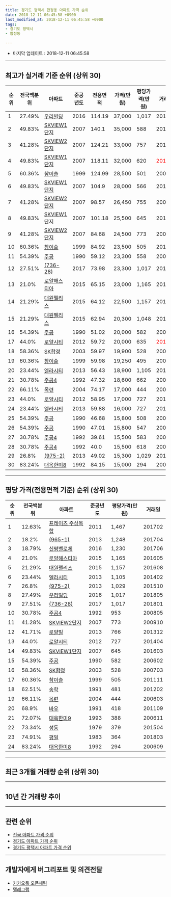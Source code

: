 ```yaml
---
title: 경기도 평택시 합정동 아파트 가격 순위
date: 2018-12-11 06:45:58 +0900
last_modified_at: 2018-12-11 06:45:58 +0900
tags:
- 경기도 평택시
- 합정동

---
```


* 마지막 업데이트 : 2018-12-11 06:45:58

---

## 최고가 실거래 기준 순위 (상위 30)


|순위|전국백분위|아파트|준공년도|전용면적|가격(만원)|평당가격(만원)|거래일|
|---|---|---|---|---|---|---|---|
|1|27.49%|[우리빌딩](https://search.naver.com/search.naver?query=%EA%B2%BD%EA%B8%B0%EB%8F%84+%ED%8F%89%ED%83%9D%EC%8B%9C+%ED%95%A9%EC%A0%95%EB%8F%99+%EC%9A%B0%EB%A6%AC%EB%B9%8C%EB%94%A9)|2016|114.19|37,000|1,017|201805|
|2|49.83%|[SKVIEW1단지](https://search.naver.com/search.naver?query=%EA%B2%BD%EA%B8%B0%EB%8F%84+%ED%8F%89%ED%83%9D%EC%8B%9C+%ED%95%A9%EC%A0%95%EB%8F%99+SKVIEW1%EB%8B%A8%EC%A7%80)|2007|140.1|35,000|588|201408|
|3|41.28%|[SKVIEW2단지](https://search.naver.com/search.naver?query=%EA%B2%BD%EA%B8%B0%EB%8F%84+%ED%8F%89%ED%83%9D%EC%8B%9C+%ED%95%A9%EC%A0%95%EB%8F%99+SKVIEW2%EB%8B%A8%EC%A7%80)|2007|124.21|33,000|757|201105|
|4|49.83%|[SKVIEW1단지](https://search.naver.com/search.naver?query=%EA%B2%BD%EA%B8%B0%EB%8F%84+%ED%8F%89%ED%83%9D%EC%8B%9C+%ED%95%A9%EC%A0%95%EB%8F%99+SKVIEW1%EB%8B%A8%EC%A7%80)|2007|118.11|32,000|620|<span style="color:red">201810</span>|
|5|60.36%|[참이슬](https://search.naver.com/search.naver?query=%EA%B2%BD%EA%B8%B0%EB%8F%84+%ED%8F%89%ED%83%9D%EC%8B%9C+%ED%95%A9%EC%A0%95%EB%8F%99+%EC%B0%B8%EC%9D%B4%EC%8A%AC)|1999|124.99|28,500|501|200612|
|6|49.83%|[SKVIEW1단지](https://search.naver.com/search.naver?query=%EA%B2%BD%EA%B8%B0%EB%8F%84+%ED%8F%89%ED%83%9D%EC%8B%9C+%ED%95%A9%EC%A0%95%EB%8F%99+SKVIEW1%EB%8B%A8%EC%A7%80)|2007|104.9|28,000|566|201807|
|7|41.28%|[SKVIEW2단지](https://search.naver.com/search.naver?query=%EA%B2%BD%EA%B8%B0%EB%8F%84+%ED%8F%89%ED%83%9D%EC%8B%9C+%ED%95%A9%EC%A0%95%EB%8F%99+SKVIEW2%EB%8B%A8%EC%A7%80)|2007|98.57|26,450|755|200703|
|8|49.83%|[SKVIEW1단지](https://search.naver.com/search.naver?query=%EA%B2%BD%EA%B8%B0%EB%8F%84+%ED%8F%89%ED%83%9D%EC%8B%9C+%ED%95%A9%EC%A0%95%EB%8F%99+SKVIEW1%EB%8B%A8%EC%A7%80)|2007|101.18|25,500|645|201603|
|9|41.28%|[SKVIEW2단지](https://search.naver.com/search.naver?query=%EA%B2%BD%EA%B8%B0%EB%8F%84+%ED%8F%89%ED%83%9D%EC%8B%9C+%ED%95%A9%EC%A0%95%EB%8F%99+SKVIEW2%EB%8B%A8%EC%A7%80)|2007|84.68|24,500|773|200910|
|10|60.36%|[참이슬](https://search.naver.com/search.naver?query=%EA%B2%BD%EA%B8%B0%EB%8F%84+%ED%8F%89%ED%83%9D%EC%8B%9C+%ED%95%A9%EC%A0%95%EB%8F%99+%EC%B0%B8%EC%9D%B4%EC%8A%AC)|1999|84.92|23,500|505|201111|
|11|54.39%|[주공](https://search.naver.com/search.naver?query=%EA%B2%BD%EA%B8%B0%EB%8F%84+%ED%8F%89%ED%83%9D%EC%8B%9C+%ED%95%A9%EC%A0%95%EB%8F%99+%EC%A3%BC%EA%B3%B5)|1990|59.12|23,300|558|200611|
|12|27.51%|[(736-28)](https://search.naver.com/search.naver?query=%EA%B2%BD%EA%B8%B0%EB%8F%84+%ED%8F%89%ED%83%9D%EC%8B%9C+%ED%95%A9%EC%A0%95%EB%8F%99+%28736-28%29)|2017|73.98|23,300|1,017|201801|
|13|21.0%|[로얄해스티아](https://search.naver.com/search.naver?query=%EA%B2%BD%EA%B8%B0%EB%8F%84+%ED%8F%89%ED%83%9D%EC%8B%9C+%ED%95%A9%EC%A0%95%EB%8F%99+%EB%A1%9C%EC%96%84%ED%95%B4%EC%8A%A4%ED%8B%B0%EC%95%84)|2015|65.15|23,000|1,165|201605|
|14|21.29%|[대원펠리스](https://search.naver.com/search.naver?query=%EA%B2%BD%EA%B8%B0%EB%8F%84+%ED%8F%89%ED%83%9D%EC%8B%9C+%ED%95%A9%EC%A0%95%EB%8F%99+%EB%8C%80%EC%9B%90%ED%8E%A0%EB%A6%AC%EC%8A%A4)|2015|64.12|22,500|1,157|201608|
|15|21.29%|[대원펠리스](https://search.naver.com/search.naver?query=%EA%B2%BD%EA%B8%B0%EB%8F%84+%ED%8F%89%ED%83%9D%EC%8B%9C+%ED%95%A9%EC%A0%95%EB%8F%99+%EB%8C%80%EC%9B%90%ED%8E%A0%EB%A6%AC%EC%8A%A4)|2015|62.94|20,300|1,048|201603|
|16|54.39%|[주공](https://search.naver.com/search.naver?query=%EA%B2%BD%EA%B8%B0%EB%8F%84+%ED%8F%89%ED%83%9D%EC%8B%9C+%ED%95%A9%EC%A0%95%EB%8F%99+%EC%A3%BC%EA%B3%B5)|1990|51.02|20,000|582|200602|
|17|44.0%|[로얄시티](https://search.naver.com/search.naver?query=%EA%B2%BD%EA%B8%B0%EB%8F%84+%ED%8F%89%ED%83%9D%EC%8B%9C+%ED%95%A9%EC%A0%95%EB%8F%99+%EB%A1%9C%EC%96%84%EC%8B%9C%ED%8B%B0)|2012|59.72|20,000|635|<span style="color:red">201810</span>|
|18|58.36%|[SK합정](https://search.naver.com/search.naver?query=%EA%B2%BD%EA%B8%B0%EB%8F%84+%ED%8F%89%ED%83%9D%EC%8B%9C+%ED%95%A9%EC%A0%95%EB%8F%99+SK%ED%95%A9%EC%A0%95)|2003|59.97|19,900|528|200703|
|19|60.36%|[참이슬](https://search.naver.com/search.naver?query=%EA%B2%BD%EA%B8%B0%EB%8F%84+%ED%8F%89%ED%83%9D%EC%8B%9C+%ED%95%A9%EC%A0%95%EB%8F%99+%EC%B0%B8%EC%9D%B4%EC%8A%AC)|1999|59.98|19,250|495|200610|
|20|23.44%|[엘라시티](https://search.naver.com/search.naver?query=%EA%B2%BD%EA%B8%B0%EB%8F%84+%ED%8F%89%ED%83%9D%EC%8B%9C+%ED%95%A9%EC%A0%95%EB%8F%99+%EC%97%98%EB%9D%BC%EC%8B%9C%ED%8B%B0)|2013|56.43|18,900|1,105|201402|
|21|30.78%|[주공4](https://search.naver.com/search.naver?query=%EA%B2%BD%EA%B8%B0%EB%8F%84+%ED%8F%89%ED%83%9D%EC%8B%9C+%ED%95%A9%EC%A0%95%EB%8F%99+%EC%A3%BC%EA%B3%B54)|1992|47.32|18,600|662|200601|
|22|66.11%|[목련](https://search.naver.com/search.naver?query=%EA%B2%BD%EA%B8%B0%EB%8F%84+%ED%8F%89%ED%83%9D%EC%8B%9C+%ED%95%A9%EC%A0%95%EB%8F%99+%EB%AA%A9%EB%A0%A8)|2004|74.17|17,000|444|200603|
|23|44.0%|[로얄시티](https://search.naver.com/search.naver?query=%EA%B2%BD%EA%B8%B0%EB%8F%84+%ED%8F%89%ED%83%9D%EC%8B%9C+%ED%95%A9%EC%A0%95%EB%8F%99+%EB%A1%9C%EC%96%84%EC%8B%9C%ED%8B%B0)|2012|58.95|17,000|727|201404|
|24|23.44%|[엘라시티](https://search.naver.com/search.naver?query=%EA%B2%BD%EA%B8%B0%EB%8F%84+%ED%8F%89%ED%83%9D%EC%8B%9C+%ED%95%A9%EC%A0%95%EB%8F%99+%EC%97%98%EB%9D%BC%EC%8B%9C%ED%8B%B0)|2013|59.88|16,000|727|201411|
|25|54.39%|[주공](https://search.naver.com/search.naver?query=%EA%B2%BD%EA%B8%B0%EB%8F%84+%ED%8F%89%ED%83%9D%EC%8B%9C+%ED%95%A9%EC%A0%95%EB%8F%99+%EC%A3%BC%EA%B3%B5)|1990|46.68|15,800|508|200603|
|26|54.39%|[주공](https://search.naver.com/search.naver?query=%EA%B2%BD%EA%B8%B0%EB%8F%84+%ED%8F%89%ED%83%9D%EC%8B%9C+%ED%95%A9%EC%A0%95%EB%8F%99+%EC%A3%BC%EA%B3%B5)|1990|47.01|15,800|547|200603|
|27|30.78%|[주공4](https://search.naver.com/search.naver?query=%EA%B2%BD%EA%B8%B0%EB%8F%84+%ED%8F%89%ED%83%9D%EC%8B%9C+%ED%95%A9%EC%A0%95%EB%8F%99+%EC%A3%BC%EA%B3%B54)|1992|39.61|15,500|583|200603|
|28|30.78%|[주공4](https://search.naver.com/search.naver?query=%EA%B2%BD%EA%B8%B0%EB%8F%84+%ED%8F%89%ED%83%9D%EC%8B%9C+%ED%95%A9%EC%A0%95%EB%8F%99+%EC%A3%BC%EA%B3%B54)|1992|40.0|15,500|618|200602|
|29|26.8%|[(975-2)](https://search.naver.com/search.naver?query=%EA%B2%BD%EA%B8%B0%EB%8F%84+%ED%8F%89%ED%83%9D%EC%8B%9C+%ED%95%A9%EC%A0%95%EB%8F%99+%28975-2%29)|2013|49.02|15,300|1,029|201510|
|30|83.24%|[대옥한미8](https://search.naver.com/search.naver?query=%EA%B2%BD%EA%B8%B0%EB%8F%84+%ED%8F%89%ED%83%9D%EC%8B%9C+%ED%95%A9%EC%A0%95%EB%8F%99+%EB%8C%80%EC%98%A5%ED%95%9C%EB%AF%B88)|1992|84.15|15,000|294|200609|


---

## 평당 가격(전용면적 기준) 순위 (상위 30)


|순위|전국백분위|아파트|준공년도|평당가격(만원)|거래일|
|---|---|---|---|---|---|
|1|12.63%|[프레이즈 주상복합](https://search.naver.com/search.naver?query=%EA%B2%BD%EA%B8%B0%EB%8F%84+%ED%8F%89%ED%83%9D%EC%8B%9C+%ED%95%A9%EC%A0%95%EB%8F%99+%ED%94%84%EB%A0%88%EC%9D%B4%EC%A6%88+%EC%A3%BC%EC%83%81%EB%B3%B5%ED%95%A9)|2011|1,467|201702|
|2|18.2%|[(965-1)](https://search.naver.com/search.naver?query=%EA%B2%BD%EA%B8%B0%EB%8F%84+%ED%8F%89%ED%83%9D%EC%8B%9C+%ED%95%A9%EC%A0%95%EB%8F%99+%28965-1%29)|2013|1,248|201704|
|3|18.79%|[신평벨로체](https://search.naver.com/search.naver?query=%EA%B2%BD%EA%B8%B0%EB%8F%84+%ED%8F%89%ED%83%9D%EC%8B%9C+%ED%95%A9%EC%A0%95%EB%8F%99+%EC%8B%A0%ED%8F%89%EB%B2%A8%EB%A1%9C%EC%B2%B4)|2016|1,230|201706|
|4|21.0%|[로얄해스티아](https://search.naver.com/search.naver?query=%EA%B2%BD%EA%B8%B0%EB%8F%84+%ED%8F%89%ED%83%9D%EC%8B%9C+%ED%95%A9%EC%A0%95%EB%8F%99+%EB%A1%9C%EC%96%84%ED%95%B4%EC%8A%A4%ED%8B%B0%EC%95%84)|2015|1,165|201605|
|5|21.29%|[대원펠리스](https://search.naver.com/search.naver?query=%EA%B2%BD%EA%B8%B0%EB%8F%84+%ED%8F%89%ED%83%9D%EC%8B%9C+%ED%95%A9%EC%A0%95%EB%8F%99+%EB%8C%80%EC%9B%90%ED%8E%A0%EB%A6%AC%EC%8A%A4)|2015|1,157|201608|
|6|23.44%|[엘라시티](https://search.naver.com/search.naver?query=%EA%B2%BD%EA%B8%B0%EB%8F%84+%ED%8F%89%ED%83%9D%EC%8B%9C+%ED%95%A9%EC%A0%95%EB%8F%99+%EC%97%98%EB%9D%BC%EC%8B%9C%ED%8B%B0)|2013|1,105|201402|
|7|26.8%|[(975-2)](https://search.naver.com/search.naver?query=%EA%B2%BD%EA%B8%B0%EB%8F%84+%ED%8F%89%ED%83%9D%EC%8B%9C+%ED%95%A9%EC%A0%95%EB%8F%99+%28975-2%29)|2013|1,029|201510|
|8|27.49%|[우리빌딩](https://search.naver.com/search.naver?query=%EA%B2%BD%EA%B8%B0%EB%8F%84+%ED%8F%89%ED%83%9D%EC%8B%9C+%ED%95%A9%EC%A0%95%EB%8F%99+%EC%9A%B0%EB%A6%AC%EB%B9%8C%EB%94%A9)|2016|1,017|201805|
|9|27.51%|[(736-28)](https://search.naver.com/search.naver?query=%EA%B2%BD%EA%B8%B0%EB%8F%84+%ED%8F%89%ED%83%9D%EC%8B%9C+%ED%95%A9%EC%A0%95%EB%8F%99+%28736-28%29)|2017|1,017|201801|
|10|30.78%|[주공4](https://search.naver.com/search.naver?query=%EA%B2%BD%EA%B8%B0%EB%8F%84+%ED%8F%89%ED%83%9D%EC%8B%9C+%ED%95%A9%EC%A0%95%EB%8F%99+%EC%A3%BC%EA%B3%B54)|1992|953|200805|
|11|41.28%|[SKVIEW2단지](https://search.naver.com/search.naver?query=%EA%B2%BD%EA%B8%B0%EB%8F%84+%ED%8F%89%ED%83%9D%EC%8B%9C+%ED%95%A9%EC%A0%95%EB%8F%99+SKVIEW2%EB%8B%A8%EC%A7%80)|2007|773|200910|
|12|41.71%|[로얄빌](https://search.naver.com/search.naver?query=%EA%B2%BD%EA%B8%B0%EB%8F%84+%ED%8F%89%ED%83%9D%EC%8B%9C+%ED%95%A9%EC%A0%95%EB%8F%99+%EB%A1%9C%EC%96%84%EB%B9%8C)|2013|766|201312|
|13|44.0%|[로얄시티](https://search.naver.com/search.naver?query=%EA%B2%BD%EA%B8%B0%EB%8F%84+%ED%8F%89%ED%83%9D%EC%8B%9C+%ED%95%A9%EC%A0%95%EB%8F%99+%EB%A1%9C%EC%96%84%EC%8B%9C%ED%8B%B0)|2012|727|201404|
|14|49.83%|[SKVIEW1단지](https://search.naver.com/search.naver?query=%EA%B2%BD%EA%B8%B0%EB%8F%84+%ED%8F%89%ED%83%9D%EC%8B%9C+%ED%95%A9%EC%A0%95%EB%8F%99+SKVIEW1%EB%8B%A8%EC%A7%80)|2007|645|201603|
|15|54.39%|[주공](https://search.naver.com/search.naver?query=%EA%B2%BD%EA%B8%B0%EB%8F%84+%ED%8F%89%ED%83%9D%EC%8B%9C+%ED%95%A9%EC%A0%95%EB%8F%99+%EC%A3%BC%EA%B3%B5)|1990|582|200602|
|16|58.36%|[SK합정](https://search.naver.com/search.naver?query=%EA%B2%BD%EA%B8%B0%EB%8F%84+%ED%8F%89%ED%83%9D%EC%8B%9C+%ED%95%A9%EC%A0%95%EB%8F%99+SK%ED%95%A9%EC%A0%95)|2003|528|200703|
|17|60.36%|[참이슬](https://search.naver.com/search.naver?query=%EA%B2%BD%EA%B8%B0%EB%8F%84+%ED%8F%89%ED%83%9D%EC%8B%9C+%ED%95%A9%EC%A0%95%EB%8F%99+%EC%B0%B8%EC%9D%B4%EC%8A%AC)|1999|505|201111|
|18|62.51%|[송학](https://search.naver.com/search.naver?query=%EA%B2%BD%EA%B8%B0%EB%8F%84+%ED%8F%89%ED%83%9D%EC%8B%9C+%ED%95%A9%EC%A0%95%EB%8F%99+%EC%86%A1%ED%95%99)|1991|481|201202|
|19|66.11%|[목련](https://search.naver.com/search.naver?query=%EA%B2%BD%EA%B8%B0%EB%8F%84+%ED%8F%89%ED%83%9D%EC%8B%9C+%ED%95%A9%EC%A0%95%EB%8F%99+%EB%AA%A9%EB%A0%A8)|2004|444|200603|
|20|68.9%|[바우](https://search.naver.com/search.naver?query=%EA%B2%BD%EA%B8%B0%EB%8F%84+%ED%8F%89%ED%83%9D%EC%8B%9C+%ED%95%A9%EC%A0%95%EB%8F%99+%EB%B0%94%EC%9A%B0)|1991|418|201109|
|21|72.07%|[대옥한미9](https://search.naver.com/search.naver?query=%EA%B2%BD%EA%B8%B0%EB%8F%84+%ED%8F%89%ED%83%9D%EC%8B%9C+%ED%95%A9%EC%A0%95%EB%8F%99+%EB%8C%80%EC%98%A5%ED%95%9C%EB%AF%B89)|1993|388|200611|
|22|73.34%|[성동](https://search.naver.com/search.naver?query=%EA%B2%BD%EA%B8%B0%EB%8F%84+%ED%8F%89%ED%83%9D%EC%8B%9C+%ED%95%A9%EC%A0%95%EB%8F%99+%EC%84%B1%EB%8F%99)|1979|379|201504|
|23|74.91%|[평일](https://search.naver.com/search.naver?query=%EA%B2%BD%EA%B8%B0%EB%8F%84+%ED%8F%89%ED%83%9D%EC%8B%9C+%ED%95%A9%EC%A0%95%EB%8F%99+%ED%8F%89%EC%9D%BC)|1983|364|201803|
|24|83.24%|[대옥한미8](https://search.naver.com/search.naver?query=%EA%B2%BD%EA%B8%B0%EB%8F%84+%ED%8F%89%ED%83%9D%EC%8B%9C+%ED%95%A9%EC%A0%95%EB%8F%99+%EB%8C%80%EC%98%A5%ED%95%9C%EB%AF%B88)|1992|294|200609|


---

## 최근 3개월 거래량 순위 (상위 30)


<div style="width:100%;">
    <canvas id="deal_count_ranking" height="250"></canvas>
</div>


<script>
new Chart(document.getElementById("deal_count_ranking"), {
    type: 'horizontalBar',
    data: {
        labels: ['주공', 'SK합정', '주공4', '참이슬', 'SKVIEW1단지', '대옥한미9', '대옥한미8', '로얄시티'],
        datasets: [{
            label: '실거래 수',
            data: [9, 4, 3, 2, 2, 1, 1, 1],
            borderColor: "rgba(255, 0, 128, 1)",
            backgroundColor: "rgba(255, 0, 128, 0.5)",
            fill: false,
        }]
    },
    options: {
        responsive: true,
        title: {
            display: true,
            text: '최근 3개월 거래량 순위'
        },
        tooltips: {
            mode: 'index',
            intersect: false,
            callbacks: {
                title: function(tooltipItems, data) {
                    return "실거래 수:";
                },
                label: function(tooltipItem, data) {
                    return data.labels[tooltipItem.index] + ": " + tooltipItem.xLabel;
                }
            }
        },
        hover: {
            mode: 'nearest',
            intersect: true
        },
        scales: {
            xAxes: [{
                display: true,
                scaleLabel: {
                    display: true,
                    labelString: '실거래 수'
                },
                ticks: {
                    suggestedMin: 0,
                }
            }],
            yAxes: [{
                display: true,
                ticks: {
                    autoSkip: false,
                    callback: function(value, index, values) {
                        if (value.length > 15)
                            return value.substr(0, 13) + "...";
                        else
                            return value;
                    }
                },
                scaleLabel: {
                    display: false,
                }
            }]
        }
    }
});

</script>


---

## 10년 간 거래량 추이


<div style="width:100%;">
    <canvas id="deal_progress" height="250"></canvas>
</div>

<script>
new Chart(document.getElementById("deal_progress"), {
    type: 'line',
    data: {
        labels: ['200812','200901','200902','200903','200904','200905','200906','200907','200908','200909','200910','200911','200912','201001','201002','201003','201004','201005','201006','201007','201008','201009','201010','201011','201012','201101','201102','201103','201104','201105','201106','201107','201108','201109','201110','201111','201112','201201','201202','201203','201204','201205','201206','201207','201208','201209','201210','201211','201212','201301','201302','201303','201304','201305','201306','201307','201308','201309','201310','201311','201312','201401','201402','201403','201404','201405','201406','201407','201408','201409','201410','201411','201412','201501','201502','201503','201504','201505','201506','201507','201508','201509','201510','201511','201512','201601','201602','201603','201604','201605','201606','201607','201608','201609','201610','201611','201612','201701','201702','201703','201704','201705','201706','201707','201708','201709','201710','201711','201712','201801','201802','201803','201804','201805','201806','201807','201808','201809','201810','201811','201812'],
        datasets: [{
            label: '실거래 수',
            pointRadius: 1,
            data: [10, 8, 11, 20, 24, 19, 25, 23, 22, 27, 18, 11, 13, 16, 15, 16, 14, 11, 6, 7, 10, 9, 26, 16, 27, 36, 30, 30, 20, 37, 15, 21, 25, 31, 16, 17, 13, 10, 26, 34, 23, 21, 26, 14, 14, 14, 22, 14, 21, 16, 18, 23, 15, 16, 15, 12, 14, 15, 17, 16, 20, 21, 27, 37, 16, 20, 18, 25, 27, 29, 20, 19, 10, 21, 15, 31, 35, 23, 13, 34, 26, 22, 30, 26, 16, 13, 10, 20, 27, 32, 43, 12, 29, 9, 27, 23, 18, 12, 18, 29, 46, 17, 24, 25, 13, 10, 24, 13, 17, 10, 7, 16, 11, 12, 9, 8, 9, 16, 16, 7, 0],
            borderColor: "rgba(255, 201, 14, 1)",
            backgroundColor: "rgba(255, 201, 14, 0.5)",
            fill: true,
        }]
    },
    options: {
        responsive: true,
        title: {
            display: true,
            text: '10년간 거래량 추이'
        },
        tooltips: {
            mode: 'index',
            intersect: false,
        },
        hover: {
            mode: 'nearest',
            intersect: true
        },
        scales: {
            xAxes: [{
                display: true,
                scaleLabel: {
                    display: true,
                    labelString: '년/월'
                }
            }],
            yAxes: [{
                display: true,
                ticks: {
                    suggestedMin: 0,
                },
                scaleLabel: {
                    display: true,
                    labelString: '실거래 수'
                }
            }]
        }
    }
});

</script>


---

## 관련 순위

- [전국 아파트 가격 순위](https://inasie.github.io/apt-ranking/전국)
- [경기도 아파트 가격 순위](https://inasie.github.io/apt-ranking/경기도)
- [경기도 평택시 아파트 가격 순위](https://inasie.github.io/apt-ranking/경기도-평택시)


---

## 개발자에게 버그리포트 및 의견전달

- [카카오톡 오픈채팅](https://open.kakao.com/o/gLJUAP4)
- [텔레그램](https://t.me/inasie)

